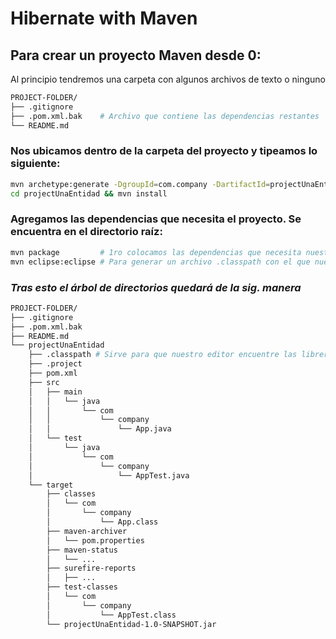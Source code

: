 # Hibernate with Maven

## Para crear un proyecto Maven desde 0:
Al principio tendremos una carpeta con algunos archivos de texto o ninguno
```bash
PROJECT-FOLDER/
├── .gitignore
├── .pom.xml.bak    # Archivo que contiene las dependencias restantes
└── README.md
```

### Nos ubicamos dentro de la carpeta del proyecto y tipeamos lo siguiente:
```bash
mvn archetype:generate -DgroupId=com.company -DartifactId=projectUnaEntidad -DarchetypeArtifactId=maven-archetype-quickstart -Dversion=1.0-SNAPSHOT
cd projectUnaEntidad && mvn install
```
### Agregamos las dependencias que necesita el proyecto. Se encuentra en el directorio raíz:
```bash
mvn package         # 1ro colocamos las dependencias que necesita nuestro proyecto y luego ejecutamos el comando.
mvn eclipse:eclipse # Para generar un archivo .classpath con el que nuestro editor de texto o IDE(Eclipse y VSCode) puede encontrar las dependencias descargadas
```

### ___Tras esto el árbol de directorios quedará de la sig. manera___
```bash
PROJECT-FOLDER/
├── .gitignore
├── .pom.xml.bak
├── README.md
└── projectUnaEntidad
    ├── .classpath # Sirve para que nuestro editor encuentre las librerias y nuestro proyecto
    ├── .project
    ├── pom.xml
    ├── src
    │   ├── main
    │   │   └── java
    │   │       └── com
    │   │           └── company
    │   │               └── App.java
    │   └── test
    │       └── java
    │           └── com
    │               └── company
    │                   └── AppTest.java
    └── target
        ├── classes
        │   └── com
        │       └── company
        │           └── App.class
        ├── maven-archiver
        │   └── pom.properties
        ├── maven-status
        │   └── ...
        ├── surefire-reports
        │   ├── ...
        ├── test-classes
        │   └── com
        │       └── company
        │           └── AppTest.class
        └── projectUnaEntidad-1.0-SNAPSHOT.jar
```
